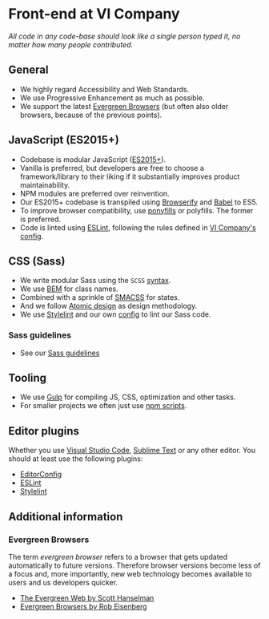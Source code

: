 # Front-end at VI Company

_All code in any code-base should look like a single person typed it, no matter how many people contributed._

## General

* We highly regard Accessibility and Web Standards.
* We use Progressive Enhancement as much as possible.
* We support the latest [Evergreen Browsers](#evergreen-browsers) (but often also older browsers, because of the previous points).

## JavaScript (ES2015+)

* Codebase is modular JavaScript ([ES2015+](http://www.ecma-international.org/ecma-262/7.0/)).
* Vanilla is preferred, but developers are free to choose a framework/library to their liking if it substantially improves product maintainability.
* NPM modules are preferred over reinvention.
* Our ES2015+ codebase is transpiled using [Browserify](http://browserify.org) and [Babel](https://babeljs.io) to ES5.
* To improve browser compatibility, use [ponyfills](https://github.com/sindresorhus/ponyfill) or polyfills. The former is preferred.
* Code is linted using [ESLint](http://eslint.org), following the rules defined in [VI Company's config](https://www.npmjs.com/package/eslint-config-vi).

## CSS (Sass)

* We write modular Sass using the `SCSS` [syntax](http://www.sass-lang.com/documentation/file.SASS_REFERENCE.html#syntax).
* We use [BEM](https://en.bem.info) for class names.
* Combined with a sprinkle of [SMACSS](https://smacss.com) for states.
* And we follow [Atomic design](http://atomicdesign.bradfrost.com) as design methodology.
* We use [Stylelint](http://stylelint.io) and our own [config](https://www.npmjs.com/package/stylelint-config-vi) to lint our Sass code.

### Sass guidelines

* See our [Sass guidelines](SASS.md)

## Tooling

* We use [Gulp](https://gulpjs.com/) for compiling JS, CSS, optimization and other tasks.
* For smaller projects we often just use [npm scripts](https://docs.npmjs.com/misc/scripts).

## Editor plugins

Whether you use [Visual Studio Code](https://code.visualstudio.com), [Sublime Text](https://www.sublimetext.com) or any other editor. You should at least use the following plugins:

* [EditorConfig](http://editorconfig.org)
* [ESLint](http://eslint.org)
* [Stylelint](http://stylelint.io)

## Additional information

### Evergreen Browsers

The term _evergreen browser_ refers to a browser that gets updated automatically to future versions.
Therefore browser versions become less of a focus and, more importantly, new web technology becomes available to users and us developers quicker.

* [The Evergreen Web by Scott Hanselman](http://www.hanselman.com/blog/TheEvergreenWeb.aspx)
* [Evergreen Browsers by Rob Eisenberg](http://eisenbergeffect.bluespire.com/evergreen-browsers/)
